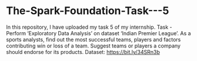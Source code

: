 # The-Spark-Foundation-Task---5
In this repository, I have uploaded my task 5 of my internship. Task - Perform ‘Exploratory Data Analysis’ on dataset ‘Indian Premier League’. As a sports analysts, find out the most successful teams, players and factors contributing win or loss of a team. Suggest teams or players a company should endorse for its products.
Dataset: https://bit.ly/34SRn3b
